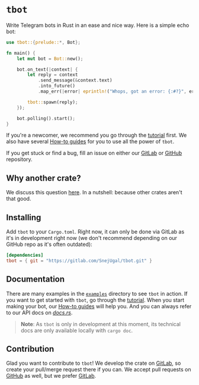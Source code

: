 # `tbot`

Write Telegram bots in Rust in an ease and nice way. Here is a simple echo bot:

```rust
use tbot::{prelude::*, Bot};

fn main() {
    let mut bot = Bot::new();

    bot.on_text(|context| {
        let reply = context
            .send_message(&context.text)
            .into_future()
            .map_err(|error| eprintln!("Whops, got an error: {:#?}", error));

        tbot::spawn(reply);
    });

    bot.polling().start();
}
```

If you're a newcomer, we recommend you go through the [tutorial] first. We also
have several [How-to guides][how-to] for you to use all the power of `tbot`.

If you get stuck or find a bug, fill an issue on either our [GitLab] or [GitHub]
repository.

## Why another crate?

We discuss this question [here][why-another-crate]. In a nutshell: because other
crates aren't that good.

## Installing

Add `tbot` to your `Cargo.toml`. Right now, it can only be done via GitLab as
it's in development right now (we don't recommend depending on our GitHub repo
as it's often outdated):

```toml
[dependencies]
tbot = { git = "https://gitlab.com/SnejUgal/tbot.git" }
```

## Documentation

There are many examples in the [`examples`] directory to see `tbot` in action.
If you want to get started with `tbot`, go through the [tutorial]. When you
start making your bot, our [How-to guides][how-to] will help you. And you can
always refer to our API docs on [*docs.rs*][api-docs].

> **Note**: As `tbot` is only in development at this moment, its technical
> docs are only available locally with `cargo doc`.

## Contribution

Glad you want to contribute to `tbot`! We develop the crate on [GitLab], so
create your pull/merge request there if you can. We accept pull requests on
[GitHub] as well, but we prefer [GitLab].

[why-another-crate]: https://gitlab.com/SnejUgal/tbot/wikis/Why-another-crate
[tutorial]: https://gitlab.com/SnejUgal/tbot/wikis/Tutorial
[how-to]: https://gitlab.com/SnejUgal/tbot/wikis/How-to
[GitLab]: https://gitlab.com/SnejUgal/tbot
[GitHub]: https://github.com/SnejUgal/tbot
[`examples`]: ./examples/
[api-docs]: https://docs.rs/tbot
